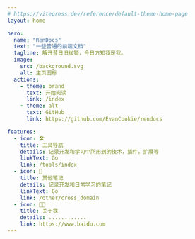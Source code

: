 ```yaml
---
# https://vitepress.dev/reference/default-theme-home-page
layout: home

hero:
  name: "RenDocs"
  text: "一些普通的前端文档"
  tagline: 解开昔日旧枷锁，今日方知我是我。
  image:
    src: /background.svg
    alt: 主页图标
  actions:
    - theme: brand
      text: 开始阅读
      link: /index
    - theme: alt
      text: GitHub
      link: https://github.com/EvanCookie/rendocs

features:
  - icon: 🛠️
    title: 工具导航
    details: 记录开发和学习中所用到的技术，插件，扩展等
    linkText: Go
    link: /tools/index
  - icon: 📖
    title: 其他笔记
    details: 记录开发和日常学习的笔记
    linkText: Go
    link: /other/cross_domain
  - icon: 🧑‍💻
    title: 关于我
    details: ............
    link: https://www.baidu.com
---
```

